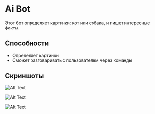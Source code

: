 # Ai Bot

Этот бот определяет картинки: кот или собака, и пишет интересные факты.

## Способности

- Определяет картинки
- Сможет разговаривать с пользователем через команды

## Скриншоты
![Alt Text](https://i.postimg.cc/tTH4XSSB/2025-01-21-224044.png)

![Alt Text](https://i.postimg.cc/NFsGXywT/2025-01-21-224234.png)

![Alt Text](https://i.postimg.cc/DZWHMndD/2025-01-21-224307.png)
